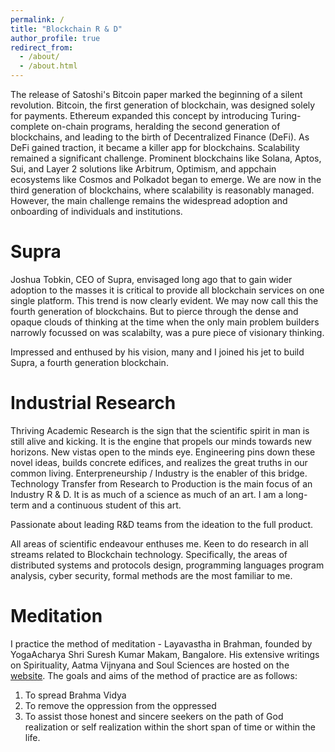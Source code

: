 ```yaml
---
permalink: /
title: "Blockchain R & D"
author_profile: true
redirect_from: 
  - /about/
  - /about.html
---
```

The release of Satoshi's Bitcoin paper marked the beginning of a silent revolution. Bitcoin, the first generation of blockchain, was designed solely for payments. Ethereum expanded this concept by introducing Turing-complete on-chain programs, heralding the second generation of blockchains, and leading to the birth of Decentralized Finance (DeFi). As DeFi gained traction, it became a killer app for blockchains. Scalability remained a significant challenge. Prominent blockchains like Solana, Aptos, Sui, and Layer 2 solutions like Arbitrum, Optimism, and appchain ecosystems like Cosmos and Polkadot began to emerge. We are now in the third generation of blockchains, where scalability is reasonably managed. However, the main challenge remains the widespread adoption and onboarding of individuals and institutions.

Supra
=====

Joshua Tobkin, CEO of Supra, envisaged long ago that to gain wider adoption to the masses it is critical to provide all blockchain services on one single platform. This trend is now clearly evident. We may now call this the fourth generation of blockchains. But to pierce through the dense and opaque clouds of thinking at the time when the only main problem builders narrowly focussed on was scalabilty, was a pure piece of visionary thinking.

Impressed and enthused by his vision, many and I joined his jet to build Supra, a fourth generation blockchain.

Industrial Research
===================
Thriving Academic Research is the sign that the scientific spirit in man is still alive and kicking. It is the engine that propels our minds towards new horizons. New vistas open to the minds eye. Engineering pins down these novel ideas, builds concrete edifices, and realizes the great truths in our common living. Enterpreneurship / Industry is the enabler of this bridge. Technology Transfer from Research to Production is the main focus of an Industry R & D. It is as much of a science as much of an art. I am a long-term and a continuous student of this art.

Passionate about leading R&D teams from the ideation to the full product. 

All areas of scientific endeavour enthuses me. Keen to do research in all streams related to Blockchain technology. Specifically, the areas of distributed systems and protocols design, programming languages program analysis, cyber security, formal methods are the most familiar to me.

Meditation
==========


I practice the method of meditation - Layavastha in Brahman, founded by YogaAcharya Shri Suresh Kumar Makam, Bangalore. His extensive writings on Spirituality, Aatma Vijnyana and Soul Sciences are hosted on the [website](https://sites.google.com/site/layavasthainbrahman). The goals and aims of the method of practice are as follows:
1. To spread Brahma Vidya
2. To remove the oppression from the oppressed
3. To assist those honest and sincere seekers on the path of God realization or self realization within the short span of time or within the life.
